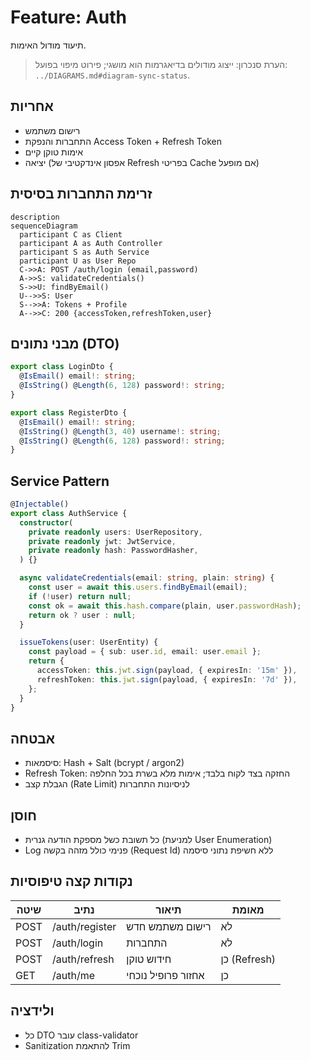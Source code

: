 # Feature: Auth

תיעוד מודול האימות.

> הערת סנכרון: ייצוג מודולים בדיאגרמות הוא מושגי; פירוט מיפוי בפועל: `../DIAGRAMS.md#diagram-sync-status`.

## אחריות
- רישום משתמש
- התחברות והנפקת Access Token + Refresh Token
- אימות טוקן קיים
- יציאה (אפסון אינדקטיבי של Refresh בפריטי Cache אם מופעל)

## זרימת התחברות בסיסית
```mermaid
description
sequenceDiagram
  participant C as Client
  participant A as Auth Controller
  participant S as Auth Service
  participant U as User Repo
  C->>A: POST /auth/login (email,password)
  A->>S: validateCredentials()
  S->>U: findByEmail()
  U-->>S: User
  S-->>A: Tokens + Profile
  A-->>C: 200 {accessToken,refreshToken,user}
```

## מבני נתונים (DTO)
```typescript
export class LoginDto {
  @IsEmail() email!: string;
  @IsString() @Length(6, 128) password!: string;
}

export class RegisterDto {
  @IsEmail() email!: string;
  @IsString() @Length(3, 40) username!: string;
  @IsString() @Length(6, 128) password!: string;
}
```

## Service Pattern
```typescript
@Injectable()
export class AuthService {
  constructor(
    private readonly users: UserRepository,
    private readonly jwt: JwtService,
    private readonly hash: PasswordHasher,
  ) {}

  async validateCredentials(email: string, plain: string) {
    const user = await this.users.findByEmail(email);
    if (!user) return null;
    const ok = await this.hash.compare(plain, user.passwordHash);
    return ok ? user : null;
  }

  issueTokens(user: UserEntity) {
    const payload = { sub: user.id, email: user.email };
    return {
      accessToken: this.jwt.sign(payload, { expiresIn: '15m' }),
      refreshToken: this.jwt.sign(payload, { expiresIn: '7d' }),
    };
  }
}
```

## אבטחה
- סיסמאות: Hash + Salt (bcrypt / argon2)
- Refresh Token: החזקה בצד לקוח בלבד; אימות מלא בשרת בכל החלפה
- הגבלת קצב (Rate Limit) לניסיונות התחברות

## חוסן
- כל תשובת כשל מספקת הודעה גנרית (למניעת User Enumeration)
- Log פנימי כולל מזהה בקשה (Request Id) ללא חשיפת נתוני סיסמה

## נקודות קצה טיפוסיות
| שיטה | נתיב | תיאור | מאומת |
|------|------|-------|-------|
| POST | /auth/register | רישום משתמש חדש | לא |
| POST | /auth/login | התחברות | לא |
| POST | /auth/refresh | חידוש טוקן | כן (Refresh) |
| GET | /auth/me | אחזור פרופיל נוכחי | כן |

## ולידציה
- כל DTO עובר class-validator
- Sanitization להתאמת Trim

